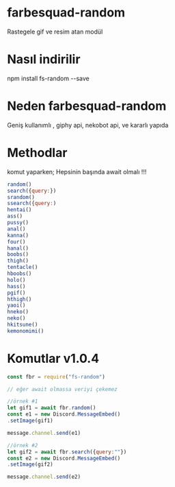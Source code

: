 # farbesquad-random

Rastegele gif ve resim atan modül 

# Nasıl indirilir

npm install fs-random --save

# Neden farbesquad-random

Geniş kullanımlı , giphy api, nekobot api, ve kararlı yapıda

# Methodlar

komut yaparken;
Hepsinin başında await olmalı !!!
```js
random() 
search({query:})
srandom()
ssearch({query:)
hentai()
ass()
pussy()
anal()
kanna()
four()
hanal()
boobs()
thigh()
tentacle()
hboobs()
holo()
hass()
pgif()
hthigh()
yaoi()
hneko()
neko()
hkitsune()
kemonomimi()
```
# Komutlar v1.0.4

```js
const fbr = require("fs-random")

// eğer await olmassa veriyi çekemez

//örnek #1
let gif1 = await fbr.random()
const e1 = new Discord.MessageEmbed()
.setImage(gif1)

message.channel.send(e1)

//örnek #2
let gif2 = await fbr.search({query:""})
const e2 = new Discord.MessageEmbed()
.setImage(gif2)

message.channel.send(e2)

```

